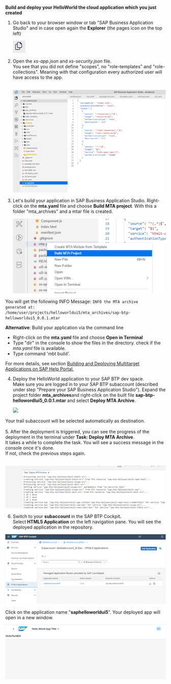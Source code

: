 **Build and deploy your HelloWorld the cloud application which you just created**
1. Go back to your browser window or tab "SAP Business Application Studio" and in case open again the **Explorer** (the pages icon on the top left)&nbsp;
  
     ![](../images/Explorer.png)
  
2. Open the <em>xs-app.json</em> and <em>xs-security.json</em> file.<br />You see that you did not define "scopes", no "role-templates" and "role-collections". Meaning with that configuration every authorized user will have access to the app. 
<br /> <br />  
  
     ![](../images/xs_app.png)
 
3. Let's build your application in SAP Business Application Studio. 
Right-click on the <strong>mta.yaml</strong> file and choose <strong>Build MTA project</strong>. With this a folder "mta_archives" and a mtar file is created.

     ![](../images/Build_MTA.png)

You will get the following INFO Message:
<code>INFO the MTA archive generated at: /home/user/projects/helloworldui5/mta_archives/sap-btp-helloworldui5_0.0.1.mtar</code>
  
**Alternative**: Build your application via the command line
- Right-click on the <strong>mta.yaml</strong> file and choose <strong>Open in Terminal</strong>
- Type "dir" in the console to show the files in the directory. check if the <em>mta.yaml</em> file is available.
- Type command 'mbt build'.

For more details, see section <a href="https://help.sap.com/docs/SAP%20Business%20Application%20Studio/9d1db9835307451daa8c930fbd9ab264/97ef204c568c4496917139cee61224a6.html" target="true" rel="noopener">Building and Deploying Multitarget Applications on SAP Help Portal.</a>

4. Deploy the HelloWorld application to your SAP BTP dev space. <br />Make sure you are logged in to your SAP BTP subaccount (described under step "Prepare your SAP Business Application Studio").
Expand the project folder <strong>mta_archives</strong>and right-click on the built file&nbsp;<strong>sap-btp-hellowordlui5_0.0.1.mtar</strong>&nbsp;and select&nbsp;<strong>Deploy MTA Archive</strong>.
  
     ![](../images/Deploy_mta.png")  

Your trail subaccount will be selected automatically as destination.<br /><br />
5. After the deployment is triggered, you can see the progress of the deployment in the terminal under <strong>Task: Deploy MTA Archive</strong>. <br />It takes a while to complete the task. You will see a success message in the console once it's done. <br />If not, check the previous steps again.<br /><br />
  
![](../images/Terminal.png)
  
6. Switch to your <strong>subaccount </strong>in the SAP BTP Cockpit<strong>. <br /></strong>Select<strong> HTML5 Application </strong>on the left navigation pane. You will see the deployed application in the repository.

![](../images/HTML5_app.png)
  
Click on the application name "<strong>saphelloworldui5</strong>". Your deployed app will open in a new window.

![](../images/App_new.png)
